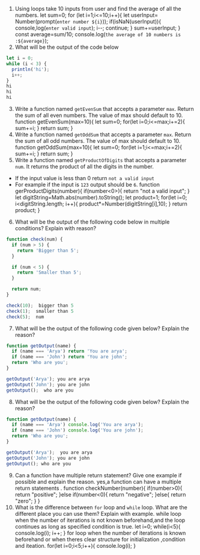 1. Using loops take 10 inputs from user and find the average of all the numbers.
let sum=0;
for (let i=1;i<=10;i++){
  let userInput= Number(prompt(`enter number ${i}`));
  if(isNaN(userInput)){
    console,log(`enter valid input`);
    i--;
    continue;
  }
  sum+=userInput;
}
const average=sum/10;
console.log(`the average of 10 numbers is :${average}`);
2. What will be the output of the code below

```js
let i = 0;
while (i < 3) {
  println('hi');
  i++;
}
hi
hi
hi
```

3. Write a function named `getEvenSum` that accepts a parameter `max`. Return the sum of all even numbers. The value of max should default to 10.
function getEvenSum(max=10){
  let sum=0;
  for(let i=0;i<=max;i+=2){
    sum+=i;
  }
  return sum;
}
4. Write a function named `getOddSum` that accepts a parameter `max`. Return the sum of all odd numbers. The value of max should default to 10.
function getOddSum(max=10){
  let sum=0;
  for(let i=1;i<=max;i+=2){
    sum+=i;
  }
  return sum;
}
5. Write a function named `getProductOfDigits` that accepts a parameter `num`. It returns the product of all the digits in the number.

- If the input value is less than 0 return `not a valid input`
- For example if the input is `123` output should be `6`.
function gerProductDigits(number){
  if(number<0>){
    return "not a valid input";
  }
  let digitString=Math.abs(number).toString();
  let product=1;
  for(let i=0; i<digitString.length; i++){
    product*=Number(digitString[i],10);
  }
  return product;
}
6. What will be the output of the following code below in multiple conditions? Explain with reason?

```js
function check(num) {
  if (num > 5) {
    return 'Bigger than 5';
  }

  if (num < 5) {
    return 'Smaller than 5';
  }

  return num;
}

check(10);  bigger than 5
check(1);  smaller than 5
check(5);  num
```

7. What will be the output of the following code given below? Explain the reason?

```js
function getOutput(name) {
  if (name === 'Arya') return 'You are arya';
  if (name === 'John') return 'You are john';
  return 'Who are you';
}

getOutput('Arya'); you are arya
getOutput('John'); you are john
getOutput();  who are you
```

8. What will be the output of the following code given below? Explain the reason?

```js
function getOutput(name) {
  if (name === 'Arya') console.log('You are arya');
  if (name === 'John') console.log('You are john');
  return 'Who are you';
}

getOutput('Arya');  you are arya
getOutput('John'); you are john
getOutput(); who are you
```

9. Can a function have multiple return statement? Give one example if possible and explain the reason.
yes,a function can have a multiple return statements .
function checkNumber(number){
  if(number>0){
    return "positive";
  }else if(number<0){
    return "negative";
  }else{
    return "zero";
  }
}
10. What is the difference between `for` loop and `while` loop. What are the different place you can use them? Explain with example.
while loop when the number of iterations is not known beforehand,and the loop continues as long as specified condition is true.
let i=0;
while(i<5){
  console.log(i);
  i++;
}
for loop when the number of iterations is known beforehand or when theres clear structure for initialization ,condition and iteation.
for(let i=0;i<5;i++){
  console.log(i);
}